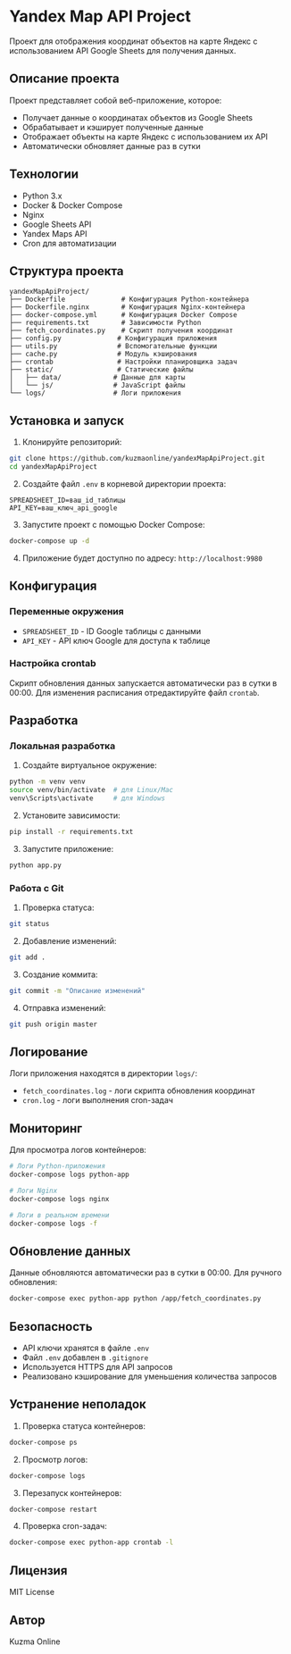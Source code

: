 # Yandex Map API Project

Проект для отображения координат объектов на карте Яндекс с использованием API Google Sheets для получения данных.

## Описание проекта

Проект представляет собой веб-приложение, которое:
- Получает данные о координатах объектов из Google Sheets
- Обрабатывает и кэширует полученные данные
- Отображает объекты на карте Яндекс с использованием их API
- Автоматически обновляет данные раз в сутки

## Технологии

- Python 3.x
- Docker & Docker Compose
- Nginx
- Google Sheets API
- Yandex Maps API
- Cron для автоматизации

## Структура проекта

```
yandexMapApiProject/
├── Dockerfile              # Конфигурация Python-контейнера
├── Dockerfile.nginx        # Конфигурация Nginx-контейнера
├── docker-compose.yml      # Конфигурация Docker Compose
├── requirements.txt        # Зависимости Python
├── fetch_coordinates.py    # Скрипт получения координат
├── config.py              # Конфигурация приложения
├── utils.py               # Вспомогательные функции
├── cache.py               # Модуль кэширования
├── crontab                # Настройки планировщика задач
├── static/                # Статические файлы
│   ├── data/             # Данные для карты
│   └── js/               # JavaScript файлы
└── logs/                 # Логи приложения
```

## Установка и запуск

1. Клонируйте репозиторий:
```bash
git clone https://github.com/kuzmaonline/yandexMapApiProject.git
cd yandexMapApiProject
```

2. Создайте файл `.env` в корневой директории проекта:
```env
SPREADSHEET_ID=ваш_id_таблицы
API_KEY=ваш_ключ_api_google
```

3. Запустите проект с помощью Docker Compose:
```bash
docker-compose up -d
```

4. Приложение будет доступно по адресу: `http://localhost:9980`

## Конфигурация

### Переменные окружения

- `SPREADSHEET_ID` - ID Google таблицы с данными
- `API_KEY` - API ключ Google для доступа к таблице

### Настройка crontab

Скрипт обновления данных запускается автоматически раз в сутки в 00:00. Для изменения расписания отредактируйте файл `crontab`.

## Разработка

### Локальная разработка

1. Создайте виртуальное окружение:
```bash
python -m venv venv
source venv/bin/activate  # для Linux/Mac
venv\Scripts\activate     # для Windows
```

2. Установите зависимости:
```bash
pip install -r requirements.txt
```

3. Запустите приложение:
```bash
python app.py
```

### Работа с Git

1. Проверка статуса:
```bash
git status
```

2. Добавление изменений:
```bash
git add .
```

3. Создание коммита:
```bash
git commit -m "Описание изменений"
```

4. Отправка изменений:
```bash
git push origin master
```

## Логирование

Логи приложения находятся в директории `logs/`:
- `fetch_coordinates.log` - логи скрипта обновления координат
- `cron.log` - логи выполнения cron-задач

## Мониторинг

Для просмотра логов контейнеров:
```bash
# Логи Python-приложения
docker-compose logs python-app

# Логи Nginx
docker-compose logs nginx

# Логи в реальном времени
docker-compose logs -f
```

## Обновление данных

Данные обновляются автоматически раз в сутки в 00:00. Для ручного обновления:
```bash
docker-compose exec python-app python /app/fetch_coordinates.py
```

## Безопасность

- API ключи хранятся в файле `.env`
- Файл `.env` добавлен в `.gitignore`
- Используется HTTPS для API запросов
- Реализовано кэширование для уменьшения количества запросов

## Устранение неполадок

1. Проверка статуса контейнеров:
```bash
docker-compose ps
```

2. Просмотр логов:
```bash
docker-compose logs
```

3. Перезапуск контейнеров:
```bash
docker-compose restart
```

4. Проверка cron-задач:
```bash
docker-compose exec python-app crontab -l
```

## Лицензия

MIT License

## Автор

Kuzma Online